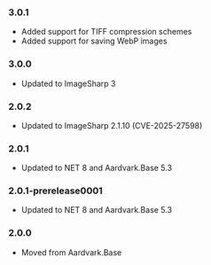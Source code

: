 ### 3.0.1
- Added support for TIFF compression schemes
- Added support for saving WebP images

### 3.0.0
- Updated to ImageSharp 3

### 2.0.2
- Updated to ImageSharp 2.1.10 (CVE-2025-27598)

### 2.0.1
- Updated to NET 8 and Aardvark.Base 5.3

### 2.0.1-prerelease0001
- Updated to NET 8 and Aardvark.Base 5.3

### 2.0.0
- Moved from Aardvark.Base